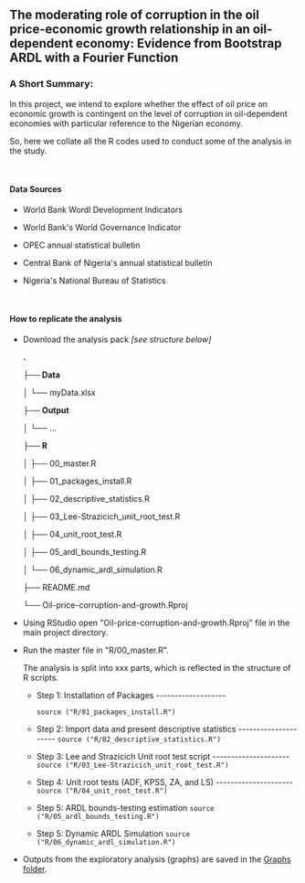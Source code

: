 ## The moderating role of corruption in the oil price-economic growth relationship in an oil-dependent economy: Evidence from Bootstrap ARDL with a Fourier Function

### A Short Summary:
In this project, we intend to explore whether the effect of oil price on economic growth is contingent on the level of corruption in oil-dependent economies with particular reference to the Nigerian economy. 

So, here we collate all the R codes used to conduct some of the analysis in the study.  

&nbsp;

#### **Data Sources**

  - World Bank Wordl Development Indicators
  
  - World Bank's World Governance Indicator 
  
  - OPEC annual statistical bulletin
  
  - Central Bank of Nigeria's annual statistical bulletin
  
  - Nigeria's National Bureau of Statistics
  
  &nbsp;


#### **How to replicate the analysis**

-   Download the analysis pack *[see structure below]*

    **.**

    **├── Data**
    
    │ └── myData.xlsx
    


    **├── Output**

    │ └── ...

    **├── R**

    │ ├── 00_master.R

    │ ├── 01_packages_install.R

    │ ├── 02_descriptive_statistics.R

    │ ├── 03_Lee-Strazicich_unit_root_test.R

    │ ├── 04_unit_root_test.R

    │ ├── 05_ardl_bounds_testing.R
    
    │ └── 06_dynamic_ardl_simulation.R


    ├── README.md

    └── Oil-price-corruption-and-growth.Rproj

-   Using RStudio open "Oil-price-corruption-and-growth.Rproj" file in the main project directory.

-   Run the master file in "R/00_master.R".

    The analysis is split into xxx parts, which is reflected in the structure of R scripts.

    -   Step 1: Installation of Packages -------------------

        `source ("R/01_packages_install.R")`

    -   Step 2: Import data and present descriptive statistics ---------------------
       `source ("R/02_descriptive_statistics.R")`

    -   Step 3: Lee and Strazicich Unit root test script ---------------------
        `source ("R/03_Lee-Strazicich_unit_root_test.R")`

    -   Step 4: Unit root tests (ADF, KPSS, ZA, and LS) ---------------------
        `source ("R/04_unit_root_test.R")`

    -   Step 5: ARDL bounds-testing estimation
        `source ("R/05_ardl_bounds_testing.R")`

    -   Step 5: Dynamic ARDL Simulation
        `source ("R/06_dynamic_ardl_simulation.R")`



-   Outputs from the exploratory analysis (graphs) are saved in the [Graphs folder](Graphs/).

&nbsp;
